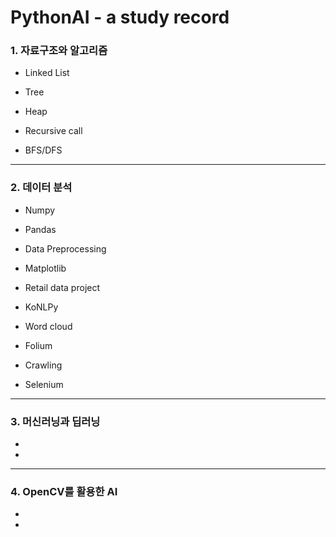 # PythonAI - a study record


### 1. 자료구조와 알고리즘 
* Linked List

* Tree

* Heap

* Recursive call

* BFS/DFS

---



### 2. 데이터 분석
* Numpy

* Pandas

* Data Preprocessing

* Matplotlib

* Retail data project

* KoNLPy

* Word cloud

* Folium

* Crawling

* Selenium

---




### 3. 머신러닝과 딥러닝
*

*


---



### 4. OpenCV를 활용한 AI
*

*

